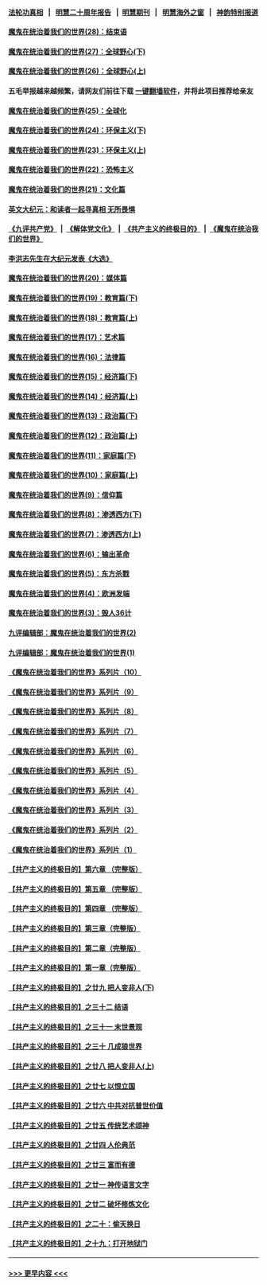 #### [法轮功真相](https://github.com/gfw-breaker/truth/blob/master/README.md?t=0) &nbsp;&nbsp;|&nbsp;&nbsp; [明慧二十周年报告](https://github.com/gfw-breaker/mh-reports/blob/master/README.md?t=0) &nbsp;&nbsp;|&nbsp;&nbsp;[明慧期刊](https://github.com/gfw-breaker/mh-qikan) &nbsp;&nbsp;|&nbsp;&nbsp; [明慧海外之窗](https://github.com/gfw-breaker/mh-news/blob/master/README.md?t=0) &nbsp;&nbsp;|&nbsp;&nbsp; [神韵特别报道](https://github.com/gfw-breaker/mh-news/blob/master/shenyun.md?t=0)
#### [魔鬼在统治着我们的世界(28)：结束语](../pages/nsc422/n10936246.md?t=06181151) 
#### [魔鬼在统治着我们的世界(27)：全球野心(下)](../pages/nsc422/n10928319.md?t=06181151) 
#### [魔鬼在统治着我们的世界(26)：全球野心(上)](../pages/nsc422/n10900318.md?t=06181151) 
#### 五毛举报越来越频繁，请网友们前往下载 [一键翻墙软件](https://github.com/gfw-breaker/ssr-accounts)，并将此项目推荐给亲友
#### [魔鬼在统治着我们的世界(25)：全球化](../pages/nsc422/n10788205.md?t=06181151) 
#### [魔鬼在统治着我们的世界(24)：环保主义(下)](../pages/nsc422/n10695307.md?t=06181151) 
#### [魔鬼在统治着我们的世界(23)：环保主义(上)](../pages/nsc422/n10688613.md?t=06181151) 
#### [魔鬼在统治着我们的世界(22)：恐怖主义](../pages/nsc422/n10614727.md?t=06181151) 
#### [魔鬼在统治着我们的世界(21)：文化篇](../pages/nsc422/n10597706.md?t=06181151) 
#### [英文大纪元：和读者一起寻真相 无所畏惧](../pages/nsc422/n12542027.md?t=06181151) 
#### [《九评共产党》](https://github.com/begood0513/9ping.md/blob/master/README.md) &nbsp;|&nbsp; [《解体党文化》](../../../../jtdwh.md/blob/master/README.md)  &nbsp;|&nbsp; [《共产主义的终极目的》](../../../../gczydzjmd.md/blob/master/README.md) &nbsp;|&nbsp; [《魔鬼在统治我们的世界》](../../../../mgztzwmdsj.md/blob/master/README.md) 
#### [李洪志先生在大纪元发表《大选》](../pages/nsc422/n12534746.md?t=06181151) 
#### [魔鬼在统治着我们的世界(20)：媒体篇](../pages/nsc422/n10586579.md?t=06181151) 
#### [魔鬼在统治着我们的世界(19)：教育篇(下)](../pages/nsc422/n10564808.md?t=06181151) 
#### [魔鬼在统治着我们的世界(18)：教育篇(上)](../pages/nsc422/n10526970.md?t=06181151) 
#### [魔鬼在统治着我们的世界(17)：艺术篇](../pages/nsc422/n10499093.md?t=06181151) 
#### [魔鬼在统治着我们的世界(16)：法律篇](../pages/nsc422/n10485969.md?t=06181151) 
#### [魔鬼在统治着我们的世界(15)：经济篇(下)](../pages/nsc422/n10469975.md?t=06181151) 
#### [魔鬼在统治着我们的世界(14)：经济篇(上)](../pages/nsc422/n10457370.md?t=06181151) 
#### [魔鬼在统治着我们的世界(13)：政治篇(下)](../pages/nsc422/n10448270.md?t=06181151) 
#### [魔鬼在统治着我们的世界(12)：政治篇(上)](../pages/nsc422/n10444576.md?t=06181151) 
#### [魔鬼在统治着我们的世界(11)：家庭篇(下)](../pages/nsc422/n10440961.md?t=06181151) 
#### [魔鬼在统治着我们的世界(10)：家庭篇(上)](../pages/nsc422/n10435448.md?t=06181151) 
#### [魔鬼在统治着我们的世界(9)：信仰篇](../pages/nsc422/n10432159.md?t=06181151) 
#### [魔鬼在统治着我们的世界(8)：渗透西方(下)](../pages/nsc422/n10429603.md?t=06181151) 
#### [魔鬼在统治着我们的世界(7)：渗透西方(上)](../pages/nsc422/n10426013.md?t=06181151) 
#### [魔鬼在统治着我们的世界(6)：输出革命](../pages/nsc422/n10421536.md?t=06181151) 
#### [魔鬼在统治着我们的世界(5)：东方杀戮](../pages/nsc422/n10417707.md?t=06181151) 
#### [魔鬼在统治着我们的世界(4)：欧洲发端](../pages/nsc422/n10414890.md?t=06181151) 
#### [魔鬼在统治着我们的世界(3)：毁人36计](../pages/nsc422/n10411583.md?t=06181151) 
#### [九评编辑部：魔鬼在统治着我们的世界(2)](../pages/nsc422/n10410036.md?t=06181151) 
#### [九评编辑部：魔鬼在统治着我们的世界(1)](../pages/nsc422/n10406825.md?t=06181151) 
#### [《魔鬼在统治着我们的世界》系列片（10）](../pages/nsc422/n12292670.md?t=06181151) 
#### [《魔鬼在统治着我们的世界》系列片（9）](../pages/nsc422/n12290859.md?t=06181151) 
#### [《魔鬼在统治着我们的世界》系列片（8）](../pages/nsc422/n12287445.md?t=06181151) 
#### [《魔鬼在统治着我们的世界》系列片（7）](../pages/nsc422/n12283425.md?t=06181151) 
#### [《魔鬼在统治着我们的世界》系列片（6）](../pages/nsc422/n12282314.md?t=06181151) 
#### [《魔鬼在统治着我们的世界》系列片（5）](../pages/nsc422/n12281419.md?t=06181151) 
#### [《魔鬼在统治着我们的世界》系列片（4）](../pages/nsc422/n12274024.md?t=06181151) 
#### [《魔鬼在统治着我们的世界》系列片（3）](../pages/nsc422/n12271322.md?t=06181151) 
#### [《魔鬼在统治着我们的世界》系列片（2）](../pages/nsc422/n12269049.md?t=06181151) 
#### [《魔鬼在统治着我们的世界》系列片（1）](../pages/nsc422/n12267575.md?t=06181151) 
#### [【共产主义的终极目的】第六章 （完整版）](../pages/nsc422/n11428913.md?t=06181151) 
#### [【共产主义的终极目的】第五章 （完整版）](../pages/nsc422/n11428912.md?t=06181151) 
#### [【共产主义的终极目的】第四章 （完整版）](../pages/nsc422/n11428907.md?t=06181151) 
#### [【共产主义的终极目的】第三章（完整版）](../pages/nsc422/n11428848.md?t=06181151) 
#### [【共产主义的终极目的】第二章（完整版）](../pages/nsc422/n11428831.md?t=06181151) 
#### [【共产主义的终极目的】第一章（完整版）](../pages/nsc422/n11417651.md?t=06181151) 
#### [【共产主义的终极目的】之廿九 把人变非人(下)](../pages/nsc422/n11344140.md?t=06181151) 
#### [【共产主义的终极目的】之三十二 结语](../pages/nsc422/n11360535.md?t=06181151) 
#### [【共产主义的终极目的】之三十一 末世景观](../pages/nsc422/n11351129.md?t=06181151) 
#### [【共产主义的终极目的】之三十 几成狼世界](../pages/nsc422/n11348280.md?t=06181151) 
#### [【共产主义的终极目的】之廿八 把人变非人(上)](../pages/nsc422/n11340492.md?t=06181151) 
#### [【共产主义的终极目的】之廿七 以恨立国](../pages/nsc422/n11336944.md?t=06181151) 
#### [【共产主义的终极目的】之廿六 中共对抗普世价值](../pages/nsc422/n11324785.md?t=06181151) 
#### [【共产主义的终极目的】之廿五 传统艺术颂神](../pages/nsc422/n11296396.md?t=06181151) 
#### [【共产主义的终极目的】之廿四 人伦典范](../pages/nsc422/n11296397.md?t=06181151) 
#### [【共产主义的终极目的】之廿三 富而有德](../pages/nsc422/n11283598.md?t=06181151) 
#### [【共产主义的终极目的】之廿一 神传语言文字](../pages/nsc422/n11263265.md?t=06181151) 
#### [【共产主义的终极目的】之廿二 破坏修炼文化](../pages/nsc422/n11245728.md?t=06181151) 
#### [【共产主义的终极目的】之二十：偷天换日](../pages/nsc422/n11238846.md?t=06181151) 
#### [【共产主义的终极目的】之十九：打开地狱门](../pages/nsc422/n11206376.md?t=06181151) 

----
#### [ >>> 更早内容 <<< ](../indexes/nsc422-earlier.md)
